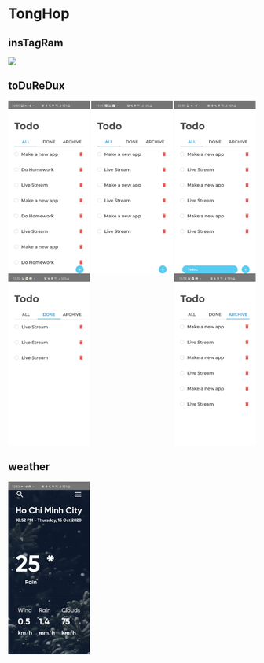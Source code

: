 # TongHop


## insTagRam
<div style="display:flex; justify-content:space-between;">
  <img src="./screenShots/teLeGram/te1.png.png" width="33%"> 
</div>


## toDuReDux
<div style="display:flex; justify-content:space-between;">
  <img src="./screenShots/toDoRedux/t1.jpg" width="33%">
  <img src="./screenShots/toDoRedux/t2.jpg" width="33%">
  <img src="./screenShots/toDoRedux/t3.jpg" width="33%">
</div>
<div style="display:flex; justify-content:space-between;">
  <img src="./screenShots/toDoRedux/t4.jpg" width="33%">
  <img src="./screenShots/toDoRedux/t5.jpg" width="33%">
</div>


## weather
<div style="display:flex; justify-content:space-between;">
  <img src="./screenShots/weaTher/we1.jpg" width="33%"> 
</div>
